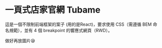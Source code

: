 # 一頁式店家官網 Tubame

這是一個不限制前端框架的案子 (用的是React)，要求使用 CSS（需遵循 BEM 命名規範），並有 4 個 breakpoint 的響應式網頁（RWD）。

做好再放圖片😪
